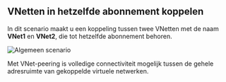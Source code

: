 ## VNetten in hetzelfde abonnement koppelen
In dit scenario maakt u een koppeling tussen twee VNetten met de naam **VNet1** en **VNet2**, die tot hetzelfde abonnement behoren. 

![Algemeen scenario](./media/virtual-networks-create-vnetpeering-scenario-basic-include/figure01.PNG)

Met VNet-peering is volledige connectiviteit mogelijk tussen de gehele adresruimte van gekoppelde virtuele netwerken.    

<!--HONumber=Sep16_HO3-->


